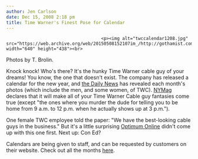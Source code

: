 ```yaml
---
author: Jen Carlson
date: Dec 15, 2008 2:18 pm
title: Time Warner's Finest Pose for Calendar
---
```


	
										<p><img alt="twccalendar1208.jpg" src="https://web.archive.org/web/20150508152107im_/http://gothamist.com/attachments/arts_jen/twccalendar1208.jpg" width="640" height="438"><br>
<span class="photo_caption">Photos by T. Brolin.</span></p>

<p>Knock knock! Who&apos;s there? It&apos;s the hunky Time Warner cable guy of your dreams! You know, the one that doesn&apos;t exist. The company has released a calendar for the new year, and <a href="https://web.archive.org/web/20150508152107/http://www.nydailynews.com/ny_local/2008/12/15/2008-12-15_workers_model_in_fun_time_warner_calenda.html">the Daily News</a> has revealed each month&apos;s photos (which include the men, and some women, of TWC). <a href="https://web.archive.org/web/20150508152107/http://nymag.com/daily/intel/2008/12/your_time_warner_cable_guy_fan.html">NYMag</a> declares that it will make all of your Time Warner Cable guy fantasies come true (except &quot;the ones where you murder the dude for telling you to be home from 9 a.m. to 12 p.m. when he actually shows up at 3 p.m.&quot;). </p>

<p>One female TWC employee told the paper: &quot;We have the best-looking cable guys in the business.&quot; But it&apos;s a little surprising <a href="https://web.archive.org/web/20150508152107/http://gawker.com/387349/new-optimum-online-ad-trades-reggaeton-for-suburban-rb">Optimum Online</a> didn&apos;t come up with this one first. Next up: Con Ed?</p>

<p>Calendars are being given to staff, and can be requested by customers on their website. Check out all the months <a href="https://web.archive.org/web/20150508152107/http://www.nydailynews.com/lifestyle/galleries/time_warners_calendar_babes/time_warners_calendar_babes.html#ph0">here</a>.</p>					
										
									
				